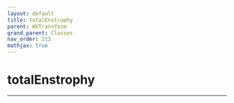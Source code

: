 ```yaml
---
layout: default
title: totalEnstrophy
parent: WVTransform
grand_parent: Classes
nav_order: 213
mathjax: true
---
```


#  totalEnstrophy




---

